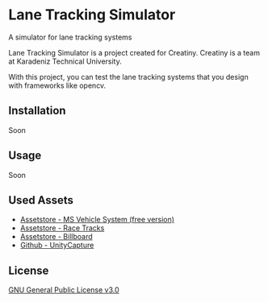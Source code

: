 # Lane Tracking Simulator
A simulator for lane tracking systems

Lane Tracking Simulator is a project created for Creatiny.
Creatiny is a team at Karadeniz Technical University.

With this project, you can test the lane tracking systems that you design with frameworks like opencv. 

## Installation
Soon
## Usage
Soon
## Used Assets
* [Assetstore - MS Vehicle System (free version)](https://assetstore.unity.com/packages/tools/physics/ms-vehicle-system-free-version-90214)
* [Assetstore - Race Tracks](https://assetstore.unity.com/packages/3d/environments/roadways/race-tracks-140501)
* [Assetstore - Billboard](https://assetstore.unity.com/packages/3d/environments/urban/billboard-9700)
* [Github - UnityCapture](https://github.com/schellingb/UnityCapture)

## License
[GNU General Public License v3.0](https://github.com/ohanedan/Lane-Tracking-Simulator/blob/master/LICENSE)